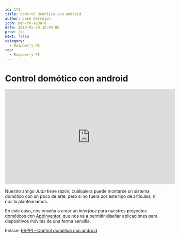 ```yaml
---
id: 171
title: Control domótico con android
author: Jose Cerrejon
icon: pen-to-square
date: 2013-05-30 10:00:00
prev: /es
next: false
category:
  - Raspberry PI
tag:
  - Raspberry PI
---
```


# Control domótico con android

<iframe width="560" height="315" src="http://www.youtube.com/embed/Ak7H6-I-xA8" frameborder="0" allowfullscreen></iframe>

Nuestro amigo *Juan* tiene razón, cualquiera puede montarse un sistema domótico con un poco de arte, pero si no fuera por este tipo de artículos, ni nos lo plantearíamos.

En este caso, nos enseña a crear un *interface* para nuestros proyectos domóticos con [AppInventor](http://appinventor.mit.edu/), que nos va a permitir diseñar aplicaciones para dispositivos móviles de una forma sencilla.

Enlace: [RSPPI - Control domótico con android](http://rsppi.blogspot.com.es/2013/05/control-domotico-con-android.html)